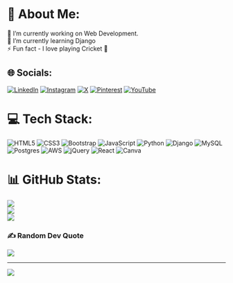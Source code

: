 # 💫 About Me:
🔭 I’m currently working on Web Development.<br>🌱 I’m currently learning Django<br>⚡ Fun fact - I love playing Cricket 🏏


## 🌐 Socials:
[![LinkedIn](https://img.shields.io/badge/LinkedIn-%230077B5.svg?logo=linkedin&logoColor=white)](https://linkedin.com/in/www.linkedin.com/in/aamit07)  [![Instagram](https://img.shields.io/badge/Instagram-%23E4405F.svg?logo=Instagram&logoColor=white)](https://instagram.com/https://www.instagram.com/aamit._.07/)  [![X](https://img.shields.io/badge/X-black.svg?logo=X&logoColor=white)](https://x.com/https://twitter.com/aamit_07)  [![Pinterest](https://img.shields.io/badge/Pinterest-%23E60023.svg?logo=Pinterest&logoColor=white)](https://pinterest.com/https://in.pinterest.com/amitchowdhary07/)  [![YouTube](https://img.shields.io/badge/YouTube-%23FF0000.svg?logo=YouTube&logoColor=white)](https://youtube.com/@https://www.youtube.com/@amitchowdhary07) 

# 💻 Tech Stack:
![HTML5](https://img.shields.io/badge/html5-%23E34F26.svg?style=for-the-badge&logo=html5&logoColor=white)  ![CSS3](https://img.shields.io/badge/css3-%231572B6.svg?style=for-the-badge&logo=css3&logoColor=white)  ![Bootstrap](https://img.shields.io/badge/bootstrap-%238511FA.svg?style=for-the-badge&logo=bootstrap&logoColor=white)  ![JavaScript](https://img.shields.io/badge/javascript-%23323330.svg?style=for-the-badge&logo=javascript&logoColor=%23F7DF1E)  ![Python](https://img.shields.io/badge/python-3670A0?style=for-the-badge&logo=python&logoColor=ffdd54)  ![Django](https://img.shields.io/badge/django-%23092E20.svg?style=for-the-badge&logo=django&logoColor=white)  ![MySQL](https://img.shields.io/badge/mysql-%2300000f.svg?style=for-the-badge&logo=mysql&logoColor=white) ![Postgres](https://img.shields.io/badge/postgres-%23316192.svg?style=for-the-badge&logo=postgresql&logoColor=white)   ![AWS](https://img.shields.io/badge/AWS-%23FF9900.svg?style=for-the-badge&logo=amazon-aws&logoColor=white)  ![jQuery](https://img.shields.io/badge/jquery-%230769AD.svg?style=for-the-badge&logo=jquery&logoColor=white) ![React](https://img.shields.io/badge/react-%2320232a.svg?style=for-the-badge&logo=react&logoColor=%2361DAFB)  ![Canva](https://img.shields.io/badge/Canva-%2300C4CC.svg?style=for-the-badge&logo=Canva&logoColor=white) 

# 📊 GitHub Stats:
![](https://github-readme-stats.vercel.app/api?username=Aamit-07&theme=nightowl&hide_border=true&include_all_commits=false&count_private=false)<br/>
![](https://github-readme-streak-stats.herokuapp.com/?user=Aamit-07&theme=nightowl&hide_border=true)<br/>
![](https://github-readme-stats.vercel.app/api/top-langs/?username=Aamit-07&theme=nightowl&hide_border=true&include_all_commits=false&count_private=false&layout=compact)

### ✍️ Random Dev Quote
![](https://quotes-github-readme.vercel.app/api?type=horizontal&theme=radical)

---
[![](https://visitcount.itsvg.in/api?id=Aamit-07&icon=7&color=12)](https://visitcount.itsvg.in)

<!-- Proudly created with GPRM ( https://gprm.itsvg.in ) -->
